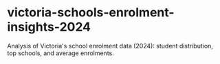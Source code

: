 # victoria-schools-enrolment-insights-2024
Analysis of Victoria's school enrolment data (2024): student distribution, top schools, and average enrolments.
